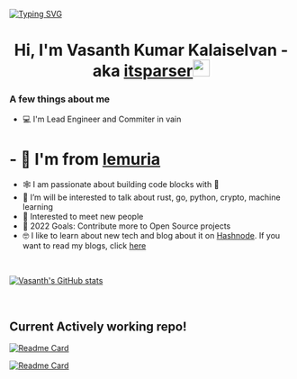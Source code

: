 [![Typing SVG](https://readme-typing-svg.herokuapp.com?color=%2336BCF7&lines=Welcome+to+Itsparser's+Repository)](https://git.io/typing-svg)


<h1 align="center">Hi, I'm Vasanth Kumar Kalaiselvan -  aka <a href="https://me.itsparser.in">itsparser</a><img src="https://raw.githubusercontent.com/MartinHeinz/MartinHeinz/master/wave.gif" width="30px"></h1>


### A few things about me

- 💻 I'm Lead Engineer and Commiter in vain
# - 📍 I'm from [lemuria](https://en.wikipedia.org/wiki/Lemuria)
- 🕸️ I am passionate about building code blocks with 💖
- 🌱 I’m will be interested to talk about rust, go, python, crypto, machine learning
- 🤝 Interested to meet new people
- 🥅 2022 Goals: Contribute more to Open Source projects
- 🤓 I like to learn about new tech and blog about it on [Hashnode](https://hashnode.com/@itsparser). If you want to read my blogs, click [here](https://blog.itsparser.in)
<br />

[![Vasanth's GitHub stats](https://github-readme-stats.vercel.app/api?username=itsparser&show_icons=true&theme=tokyonight)](https://github.com/anuraghazra/github-readme-stats)
<!-- [![Top Langs](https://github-readme-stats.vercel.app/api/top-langs/?username=itsparser&layout=compact&theme=tokyonight)](https://github.com/anuraghazra/github-readme-stats) -->

<br />

## Current Actively working repo!

[![Readme Card](https://github-readme-stats.vercel.app/api/pin/?username=orcaci&repo=orca&show_owner=true)](https://github.com/orcaci/orca)
<!-- [![Readme Card](https://github-readme-stats.vercel.app/api/pin/?username=crabby-ai&repo=crabby&show_owner=true)](https://github.com/workfoxes/kayo) -->
[![Readme Card](https://github-readme-stats.vercel.app/api/pin/?username=crabby-ai&repo=les&show_owner=true)](https://github.com/crabby-ai/les)




